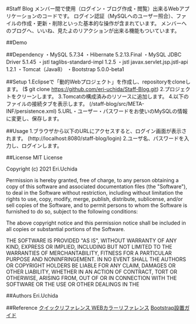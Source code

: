 #Staff Blog
メンバー間で使用（ログイン・ブログ作成・閲覧）出来るWebアプリケーションのコードです。
ログイン認証（MySQLへのユーザー照合）、ファイルの作成・更新・削除といった基本的な操作が含まれています。
メンバーへのブログへ、いいね、見たよのリアクションが出来る機能もついています。

##Demo



##Dependency
・MySQL 5.7.34
・Hibernate 5.2.13.Final
・MySQL JDBC Driver 5.1.45
・jstl taglibs-standard-impl 1.2.5
・jstl javax.servlet.jsp.jstl-api 1.2.1
・Tomcat（Java8）
・Bootstrap 5.0.0-beta1


##Setup
1.Eclipseで「動的Webプロジェクト」を作成し、repositoryをcloneします。
($ git clone https://github.com/eri-uchida/Staff-Blog.git)
2.プロジェクトをクリーンします。
3.Tomcatの構成済みのリソースに追加します。
4.以下のファイルの接続タブを表示します。
(/staff-blog/src/META-INF/persistence.xml)
5.URL・ユーザー・パスワードをお使いのMySQLの情報に変更し、保存します。


##Usage
1.ブラウザから以下のURLにアクセスすると、ログイン画面が表示されます。
(http://localhost:8080/staff-blog/login)
2.ユーザ名、パスワードを入力し、ログインします。


##License
MIT License

Copyright (c) 2021 Eri.Uchida

Permission is hereby granted, free of charge, to any person obtaining a copy
of this software and associated documentation files (the "Software"), to deal
in the Software without restriction, including without limitation the rights
to use, copy, modify, merge, publish, distribute, sublicense, and/or sell
copies of the Software, and to permit persons to whom the Software is
furnished to do so, subject to the following conditions:

The above copyright notice and this permission notice shall be included in all
copies or substantial portions of the Software.

THE SOFTWARE IS PROVIDED "AS IS", WITHOUT WARRANTY OF ANY KIND, EXPRESS OR
IMPLIED, INCLUDING BUT NOT LIMITED TO THE WARRANTIES OF MERCHANTABILITY,
FITNESS FOR A PARTICULAR PURPOSE AND NONINFRINGEMENT. IN NO EVENT SHALL THE
AUTHORS OR COPYRIGHT HOLDERS BE LIABLE FOR ANY CLAIM, DAMAGES OR OTHER
LIABILITY, WHETHER IN AN ACTION OF CONTRACT, TORT OR OTHERWISE, ARISING FROM,
OUT OF OR IN CONNECTION WITH THE SOFTWARE OR THE USE OR OTHER DEALINGS IN THE


##Authors
Eri.Uchida

##Reference
[クイックリファレンス WEBカラーリファレンス](http://www.htmq.com/color/colorname.shtml)
[Bootstrap設置ガイド](https://bootstrap-guide.com/outline)

